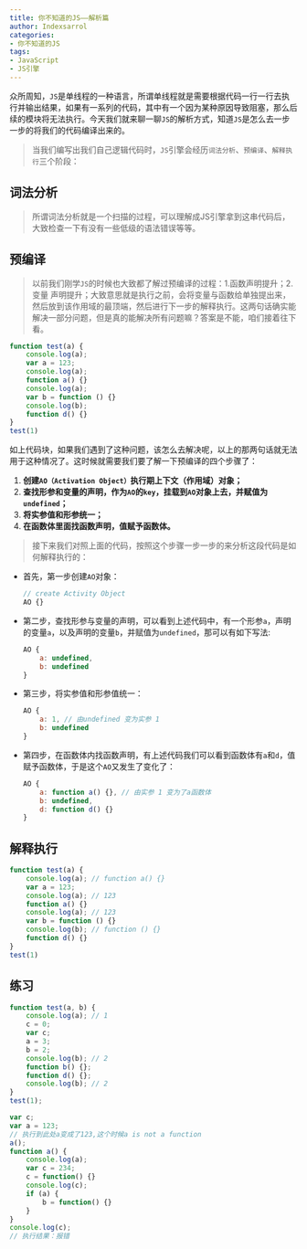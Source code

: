```yaml
---
title: 你不知道的JS——解析篇
author: Indexsarrol
categories: 
- 你不知道的JS
tags:
- JavaScript
- JS引擎
---
```




​		 众所周知，`JS`是单线程的一种语言，所谓单线程就是需要根据代码一行一行去执行并输出结果，如果有一系列的代码，其中有一个因为某种原因导致阻塞，那么后续的模块将无法执行。今天我们就来聊一聊`JS`的解析方式，知道`JS`是怎么去一步一步的将我们的代码编译出来的。

> ​	  当我们编写出我们自己逻辑代码时，`JS`引擎会经历`词法分析`、`预编译`、`解释执行`三个阶段：
>
<!-- more -->

## **词法分析**

> ​		所谓词法分析就是一个扫描的过程，可以理解成JS引擎拿到这串代码后，大致检查一下有没有一些低级的语法错误等等。
>

## **预编译**

> ​		以前我们刚学`JS`的时候也大致都了解过预编译的过程：1.函数声明提升；2.变量 声明提升；大致意思就是执行之前，会将变量与函数给单独提出来，然后放到该作用域的最顶端，然后进行下一步的解释执行。这两句话确实能解决一部分问题，但是真的能解决所有问题嘛？答案是不能，咱们接着往下看。
>

```js
function test(a) {
    console.log(a);
    var a = 123;
    console.log(a);
    function a() {}
    console.log(a);
    var b = function () {}
    console.log(b);
    function d() {}
}
test(1)
```

如上代码块，如果我们遇到了这种问题，该怎么去解决呢，以上的那两句话就无法用于这种情况了。这时候就需要我们要了解一下预编译的四个步骤了：

1. **创建`AO（Activation Object）`执行期上下文（作用域）对象；**
2. **查找形参和变量的声明，作为`AO`的`key`，挂载到`AO`对象上去，并赋值为`undefined`；**
3. **将实参值和形参统一；**
4. **在函数体里面找函数声明，值赋予函数体。**

>接下来我们对照上面的代码，按照这个步骤一步一步的来分析这段代码是如何解释执行的：

- 首先，第一步创建`AO`对象：

  ```js
  // create Activity Object
  AO {}
  ```

- 第二步，查找形参与变量的声明，可以看到上述代码中，有一个形参`a`，声明的变量`a`，以及声明的变量`b`，并赋值为`undefined`，那可以有如下写法:

  ```js
  AO {
      a: undefined,
      b: undefined
  }
  ```
  
- 第三步，将实参值和形参值统一：

  ```js
  AO {
      a: 1, // 由undefined 变为实参 1
      b: undefined
  }
  ```

- 第四步，在函数体内找函数声明，有上述代码我们可以看到函数体有`a`和`d`，值赋予函数体，于是这个`AO`又发生了变化了：

  ```js
  AO {
      a: function a() {}, // 由实参 1 变为了a函数体
      b: undefined,
      d: function d() {}
  }
  ```


## 解释执行

```js
function test(a) {
    console.log(a); // function a() {}
    var a = 123;
    console.log(a); // 123
    function a() {}
    console.log(a); // 123
    var b = function () {}
    console.log(b); // function () {}
    function d() {}
}
test(1)
```

## 练习

```js
function test(a, b) {
    console.log(a); // 1
    c = 0;
    var c;
    a = 3;
    b = 2;
    console.log(b); // 2
    function b() {};
    function d() {};
    console.log(b); // 2
}
test(1);
```



```js
var c;
var a = 123;
// 执行到此处a变成了123,这个时候a is not a function 
a();
function a() {
    console.log(a);
    var c = 234;
    c = function() {}
    console.log(c);
    if (a) {
        b = function() {}    
    }
}
console.log(c);
// 执行结果：报错
```

